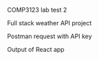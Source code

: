 COMP3123 lab test 2

Full stack weather API project

 

Postman request with API key

 
Output of React app


